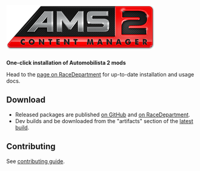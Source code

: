 # ![Automobilista 2 Content Manager](resources/logo.png)

**One-click installation of Automobilista 2 mods**

Head to the [page on RaceDepartment](https://www.racedepartment.com/downloads/automobilista-2-content-manager.59727/) for up-to-date installation and usage docs.

## Download

- Released packages are published [on GitHub](https://github.com/OpenSimTools/AMS2CM/releases) and [on RaceDepartment](https://www.racedepartment.com/downloads/automobilista-2-content-manager.59727/history).
- Dev builds and be downloaded from the "artifacts" section of the [latest build](https://github.com/OpenSimTools/AMS2CM/actions/workflows/ci.yaml?query=event%3Apush).

## Contributing

See [contributing guide](CONTRIBUTING.md).
